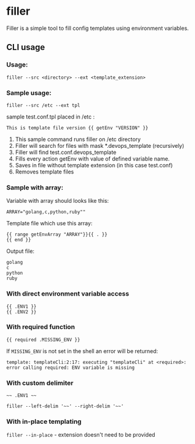 # filler

Filler is a simple tool to fill config templates using environment variables. 


## CLI usage
### Usage:
```
filler --src <directory> --ext <template_extension>
```

### Sample usage:
```
filler --src /etc --ext tpl
```

sample test.conf.tpl placed in /etc :
```
This is template file version {{ getEnv "VERSION" }}
```

1. This sample command runs filler on /etc directory
2. Filler will search for files with mask *.devops_template (recursively)
3. Filler will find test.conf.devops_template
4. Fills every action getEnv with value of defined variable name.
5. Saves in file without template extension (in this case test.conf)
6. Removes template files

### Sample with array:
Variable with array should looks like this:
```
ARRAY="golang,c,python,ruby""
```

Template file which use this array:
```
{{ range getEnvArray "ARRAY"}}{{ . }}
{{ end }}
```

Output file:
```
golang
c
python
ruby
```

### With direct environment variable access

```
{{ .ENV1 }}
{{ .ENV2 }}
```

### With required function

```
{{ required .MISSING_ENV }}
```

If `MISSING_ENV` is not set in the shell an error will be returned:

`template: templateCli:2:17: executing "templateCli" at <required>: error calling required: ENV variable is missing`


### With custom delimiter

```
~~ .ENV1 ~~
```

`filler --left-delim '~~' --right-delim '~~'`

### With in-place templating 

`filler --in-place` - extension doesn't need to be provided